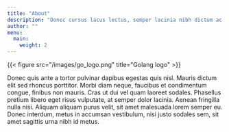 ```yaml
---
title: "About"
description: "Donec cursus lacus lectus, semper lacinia nibh dictum ac. Aenean interdum ante eget mauris mollis ultrices. Curabitur orci elit, vestibulum at est a, suscipit placerat lorem."
author: ""
menu:
  main:
    weight: 2
---
```

{{< figure src="/images/go_logo.png" title="Golang logo" >}}

Donec quis ante a tortor pulvinar dapibus egestas quis nisl. Mauris dictum elit sed rhoncus porttitor. Morbi diam neque, faucibus et condimentum congue, finibus non mauris. Cras ut dui vel quam laoreet sodales. Phasellus pretium libero eget risus vulputate, at semper dolor lacinia. Aenean fringilla nulla nisi. Aliquam aliquam purus velit, sit amet malesuada lorem semper eu. Donec interdum, metus in accumsan vestibulum, nisi justo sodales sem, sit amet sagittis urna nibh id metus.